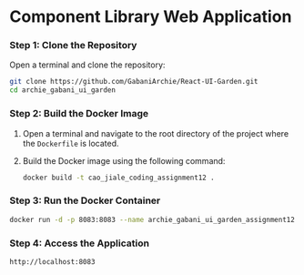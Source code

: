 # Component Library Web Application


### Step 1: Clone the Repository

Open a terminal and clone the repository:

```bash
git clone https://github.com/GabaniArchie/React-UI-Garden.git
cd archie_gabani_ui_garden
```

### Step 2: Build the Docker Image

1. Open a terminal and navigate to the root directory of the project where the `Dockerfile` is located.
2. Build the Docker image using the following command:

   ```bash
   docker build -t cao_jiale_coding_assignment12 .
   ```

### Step 3: Run the Docker Container

  ```bash
  docker run -d -p 8083:8083 --name archie_gabani_ui_garden_assignment12 archie_gabani_ui_garden_assignment12
  ```

### Step 4: Access the Application
  ```bash
  http://localhost:8083
  ```